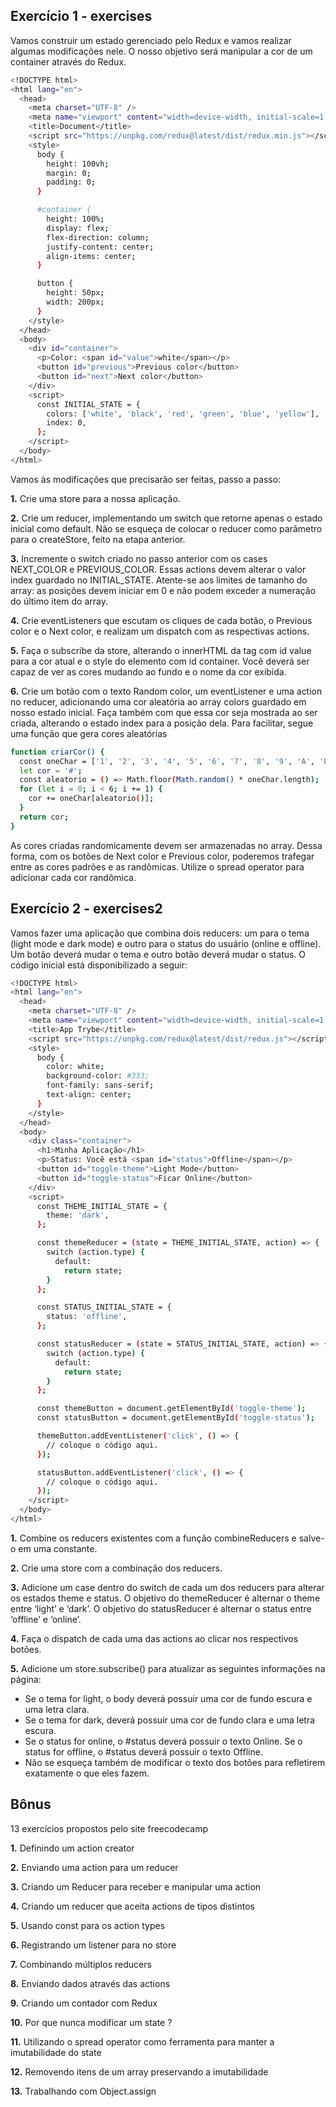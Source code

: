 ## Exercício 1 - exercises

Vamos construir um estado gerenciado pelo Redux e vamos realizar algumas modificações nele. O nosso objetivo será manipular a cor de um container através do Redux.

```sh
<!DOCTYPE html>
<html lang="en">
  <head>
    <meta charset="UTF-8" />
    <meta name="viewport" content="width=device-width, initial-scale=1.0" />
    <title>Document</title>
    <script src="https://unpkg.com/redux@latest/dist/redux.min.js"></script>
    <style>
      body {
        height: 100vh;
        margin: 0;
        padding: 0;
      }

      #container {
        height: 100%;
        display: flex;
        flex-direction: column;
        justify-content: center;
        align-items: center;
      }

      button {
        height: 50px;
        width: 200px;
      }
    </style>
  </head>
  <body>
    <div id="container">
      <p>Color: <span id="value">white</span></p>
      <button id="previous">Previous color</button>
      <button id="next">Next color</button>
    </div>
    <script>
      const INITIAL_STATE = {
        colors: ['white', 'black', 'red', 'green', 'blue', 'yellow'],
        index: 0,
      };
    </script>
  </body>
</html>
```

Vamos às modificações que precisarão ser feitas, passo a passo:

**1.** Crie uma store para a nossa aplicação.

**2.** Crie um reducer, implementando um switch que retorne apenas o estado inicial como default.
Não se esqueça de colocar o reducer como parâmetro para o createStore, feito na etapa anterior.

**3.** Incremente o switch criado no passo anterior com os cases NEXT_COLOR e PREVIOUS_COLOR. Essas actions devem alterar o valor index guardado no INITIAL_STATE.
Atente-se aos limites de tamanho do array: as posições devem iniciar em 0 e não podem exceder a numeração do último item do array.

**4.** Crie eventListeners que escutam os cliques de cada botão, o Previous color e o Next color, e realizam um dispatch com as respectivas actions.

**5.** Faça o subscribe da store, alterando o innerHTML da tag com id value para a cor atual e o style do elemento com id container. Você deverá ser capaz de ver as cores mudando ao fundo e o nome da cor exibida.

**6.** Crie um botão com o texto Random color, um eventListener e uma action no reducer, adicionando uma cor aleatória ao array colors guardado em nosso estado inicial. Faça também com que essa cor seja mostrada ao ser criada, alterando o estado index para a posição dela.
Para facilitar, segue uma função que gera cores aleatórias

```sh
function criarCor() {
  const oneChar = ['1', '2', '3', '4', '5', '6', '7', '8', '9', 'A', 'B', 'C', 'D', 'E', 'F'];
  let cor = '#';
  const aleatorio = () => Math.floor(Math.random() * oneChar.length);
  for (let i = 0; i < 6; i += 1) {
    cor += oneChar[aleatorio()];
  }
  return cor;
}
```
As cores criadas randomicamente devem ser armazenadas no array. Dessa forma, com os botões de Next color e Previous color, poderemos trafegar entre as cores padrões e as randômicas. Utilize o spread operator para adicionar cada cor randômica.

## Exercício 2 - exercises2
Vamos fazer uma aplicação que combina dois reducers: um para o tema (light mode e dark mode) e outro para o status do usuário (online e offline). Um botão deverá mudar o tema e outro botão deverá mudar o status. O código inicial está disponibilizado a seguir:

```sh
<!DOCTYPE html>
<html lang="en">
  <head>
    <meta charset="UTF-8" />
    <meta name="viewport" content="width=device-width, initial-scale=1.0" />
    <title>App Trybe</title>
    <script src="https://unpkg.com/redux@latest/dist/redux.js"></script>
    <style>
      body {
        color: white;
        background-color: #333;
        font-family: sans-serif;
        text-align: center;
      }
    </style>
  </head>
  <body>
    <div class="container">
      <h1>Minha Aplicação</h1>
      <p>Status: Você está <span id="status">Offline</span></p>
      <button id="toggle-theme">Light Mode</button>
      <button id="toggle-status">Ficar Online</button>
    </div>
    <script>
      const THEME_INITIAL_STATE = {
        theme: 'dark',
      };

      const themeReducer = (state = THEME_INITIAL_STATE, action) => {
        switch (action.type) {
          default:
            return state;
        }
      };

      const STATUS_INITIAL_STATE = {
        status: 'offline',
      };

      const statusReducer = (state = STATUS_INITIAL_STATE, action) => {
        switch (action.type) {
          default:
            return state;
        }
      };

      const themeButton = document.getElementById('toggle-theme');
      const statusButton = document.getElementById('toggle-status');

      themeButton.addEventListener('click', () => {
        // coloque o código aqui.
      });

      statusButton.addEventListener('click', () => {
        // coloque o código aqui.
      });
    </script>
  </body>
</html>
```

**1.** Combine os reducers existentes com a função combineReducers e salve-o em uma constante.

**2.** Crie uma store com a combinação dos reducers.

**3.** Adicione um case dentro do switch de cada um dos reducers para alterar os estados theme e status. O objetivo do themeReducer é alternar o theme entre ‘light’ e ‘dark’. O objetivo do statusReducer é alternar o status entre ‘offline’ e ‘online’.

**4.** Faça o dispatch de cada uma das actions ao clicar nos respectivos botões.

**5.** Adicione um store.subscribe() para atualizar as seguintes informações na página:

* Se o tema for light, o body deverá possuir uma cor de fundo escura e uma letra clara.
* Se o tema for dark, deverá possuir uma cor de fundo clara e uma letra escura.
* Se o status for online, o #status deverá possuir o texto Online. Se o status for offline, o #status deverá possuir o texto Offline.
* Não se esqueça também de modificar o texto dos botões para refletirem exatamente o que eles fazem.

## Bônus
13 exercícios propostos pelo site freecodecamp

**1.** Definindo um action creator

**2.** Enviando uma action para um reducer

**3.** Criando um Reducer para receber e manipular uma action

**4.** Criando um reducer que aceita actions de tipos distintos

**5.** Usando const para os action types

**6.** Registrando um listener para no store

**7.** Combinando múltiplos reducers

**8.** Enviando dados através das actions

**9.** Criando um contador com Redux

**10.** Por que nunca modificar um state ?

**11.** Utilizando o spread operator como ferramenta para manter a imutabilidade do state

**12.** Removendo itens de um array preservando a imutabilidade

**13.** Trabalhando com Object.assign